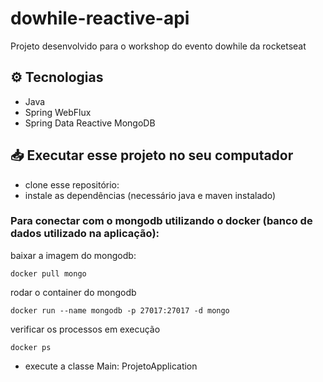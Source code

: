 # dowhile-reactive-api
Projeto desenvolvido para o workshop do evento dowhile da rocketseat

## ⚙ Tecnologias

- Java
- Spring WebFlux
- Spring Data Reactive MongoDB

## 📥 Executar esse projeto no seu computador

- clone esse repositório: 
- instale as dependências (necessário java e maven instalado)

 ### Para conectar com o mongodb utilizando o docker (banco de dados utilizado na aplicação):

baixar a imagem do mongodb:
 ```
 docker pull mongo
 ```

rodar o container do mongodb
 ```
 docker run --name mongodb -p 27017:27017 -d mongo
 ```

verificar os processos em execução
```
docker ps
```

- execute a classe Main: ProjetoApplication

